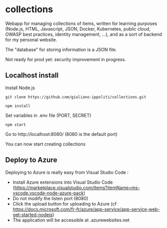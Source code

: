# collections
Webapp for managing collections of items, written for learning purposes (Node.js, HTML, Javascript, JSON, Docker, Kubernetes, public cloud, OWASP best practices, identity management, ...), and as a sort of backend for my personal website.

The "database" for storing information is a JSON file.

Not ready for prod yet: security improvement in progress.

## Localhost install

Install Node.js

`git clone https://github.com/giuliano-ippoliti/collections.git`

`npm install`

Set variables in .env file (PORT, SECRET) 

`npm start`

Go to http://localhost:8080/ (8080 is the default port)

You can now start creating collections

## Deploy to Azure

Deploying to Azure is really easy from Visual Studio Code :

- Install Azure extensions into Visual Studio Code (https://marketplace.visualstudio.com/items?itemName=ms-vscode.vscode-node-azure-pack)
- Do not modify the listen port (8080)
- Click the upload button for uploading to Azure (cf https://docs.microsoft.com/fr-fr/azure/app-service/app-service-web-get-started-nodejs)
- The application will be accessible at <appname>.azurewebsites.net